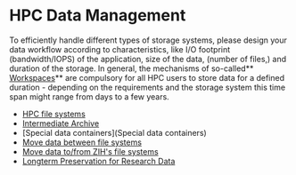 # HPC Data Management

To efficiently handle different types of storage systems, please design
your data workflow according to characteristics, like I/O footprint
(bandwidth/IOPS) of the application, size of the data, (number of
files,) and duration of the storage. In general, the mechanisms of
so-called** [Workspaces](WorkSpaces)** are compulsory for all HPC users
to store data for a defined duration - depending on the requirements and
the storage system this time span might range from days to a few years.

-   [HPC file systems](FileSystems)
-   [Intermediate Archive](IntermediateArchive)
-   [Special data containers](Special data containers)
-   [Move data between file systems](DataMover)
-   [Move data to/from ZIH's file systems](ExportNodes)
-   [Longterm Preservation for Research Data](PreservationResearchData)
